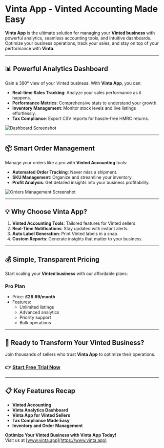 # Vinta App - Vinted Accounting Made Easy

**Vinta App** is the ultimate solution for managing your **Vinted business** with powerful analytics, seamless accounting tools, and intuitive dashboards. Optimize your business operations, track your sales, and stay on top of your performance with **Vinta**.

---

## 📊 **Powerful Analytics Dashboard**
Gain a 360° view of your Vinted business. With **Vinta App**, you can:
- **Real-time Sales Tracking**: Analyze your sales performance as it happens.
- **Performance Metrics**: Comprehensive stats to understand your growth.
- **Inventory Management**: Monitor stock levels and live listings effortlessly.
- **Tax Compliance**: Export CSV reports for hassle-free HMRC returns.

![Dashboard Screenshot](dashboard-screenshot.png)

---

## 📦 **Smart Order Management**
Manage your orders like a pro with **Vinted Accounting** tools:
- **Automated Order Tracking**: Never miss a shipment.
- **SKU Management**: Organize and streamline your inventory.
- **Profit Analysis**: Get detailed insights into your business profitability.

![Orders Management Screenshot](orders-screenshot.png)

---

## 💡 **Why Choose Vinta App?**
1. **Vinted Accounting Tools**: Tailored features for Vinted sellers.
2. **Real-Time Notifications**: Stay updated with instant alerts.
3. **Auto Label Generation**: Print Vinted labels in a snap.
4. **Custom Reports**: Generate insights that matter to your business.

---

## 💰 **Simple, Transparent Pricing**
Start scaling your **Vinted business** with our affordable plans:

### **Pro Plan**
- Price: **£29.99/month**  
- Features:
  - Unlimited listings
  - Advanced analytics
  - Priority support
  - Bulk operations

---

## 🚀 **Ready to Transform Your Vinted Business?**
Join thousands of sellers who trust **Vinta App** to optimize their operations.  

### 👉 [Start Free Trial Now](https://www.vinta.app)

---

## 📋 **Key Features Recap**
- **Vinted Accounting**
- **Vinta Analytics Dashboard**
- **Vinta App for Vinted Sellers**
- **Tax Compliance Made Easy**
- **Inventory and Order Management**

**Optimize Your Vinted Business with Vinta App Today!**  
Visit us at [www.vinta.app](https://www.vinta.app)
